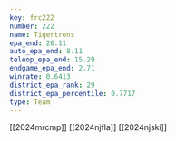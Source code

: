 ```yaml
---
key: frc222
number: 222
name: Tigertrons
epa_end: 26.11
auto_epa_end: 8.11
teleop_epa_end: 15.29
endgame_epa_end: 2.71
winrate: 0.6413
district_epa_rank: 29
district_epa_percentile: 0.7717
type: Team
---
```

[[2024mrcmp]]
[[2024njfla]]
[[2024njski]]
